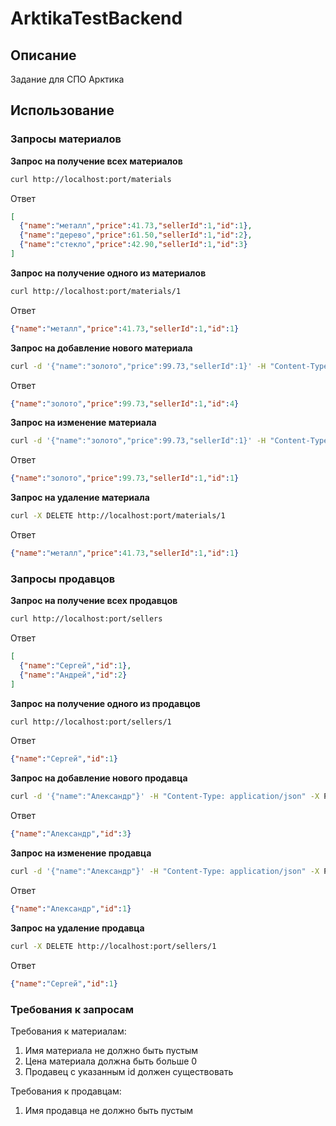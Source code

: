 # ArktikaTestBackend

## Описание
Задание для СПО Арктика

## Использование

### Запросы материалов

**Запрос на получение всех материалов**
```bash
curl http://localhost:port/materials
```

Ответ
```json
[
  {"name":"металл","price":41.73,"sellerId":1,"id":1},
  {"name":"дерево","price":61.50,"sellerId":1,"id":2},
  {"name":"стекло","price":42.90,"sellerId":1,"id":3}
]
```

**Запрос на получение одного из материалов**
```bash
curl http://localhost:port/materials/1
```

Ответ
```json
{"name":"металл","price":41.73,"sellerId":1,"id":1}
```

**Запрос на добавление нового материала**
```bash
curl -d '{"name":"золото","price":99.73,"sellerId":1}' -H "Content-Type: application/json" -X POST http://localhost:port/materials
```

Ответ
```json
{"name":"золото","price":99.73,"sellerId":1,"id":4}
```

**Запрос на изменение материала**
```bash
curl -d '{"name":"золото","price":99.73,"sellerId":1}' -H "Content-Type: application/json" -X PUT http://localhost:port/materials/1
```

Ответ
```json
{"name":"золото","price":99.73,"sellerId":1,"id":1}
```

**Запрос на удаление материала**
```bash
curl -X DELETE http://localhost:port/materials/1
```

Ответ
```json
{"name":"металл","price":41.73,"sellerId":1,"id":1}
```

### Запросы продавцов

**Запрос на получение всех продавцов**
```bash
curl http://localhost:port/sellers
```

Ответ
```json
[
  {"name":"Сергей","id":1},
  {"name":"Андрей","id":2}
]
```
**Запрос на получение одного из продавцов**
```bash
curl http://localhost:port/sellers/1
```

Ответ
```json
{"name":"Сергей","id":1}
```

**Запрос на добавление нового продавца**
```bash
curl -d '{"name":"Александр"}' -H "Content-Type: application/json" -X POST http://localhost:port/sellers
```

Ответ
```json
{"name":"Александр","id":3}
```

**Запрос на изменение продавца**
```bash
curl -d '{"name":"Александр"}' -H "Content-Type: application/json" -X PUT http://localhost:port/sellers/1
```

Ответ
```json
{"name":"Александр","id":1}
```

**Запрос на удаление продавца**
```bash
curl -X DELETE http://localhost:port/sellers/1
```

Ответ
```json
{"name":"Сергей","id":1}
```

### Требования к запросам

Требования к материалам:
1. Имя материала не должно быть пустым
2. Цена материала должна быть больше 0
3. Продавец с указанным id должен существовать

Требования к продавцам:
1. Имя продавца не должно быть пустым
